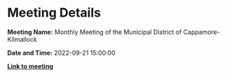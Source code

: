# Meeting Details

**Meeting Name:** Monthly Meeting of the Municipal District of Cappamore-Kilmallock

**Date and Time:** 2022-09-21 15:00:00

**<a href="https://www.limerick.ie/council/whats-on/monthly-meeting-municipal-district-cappamore-kilmallock-89" target="_blank">Link to meeting</a>**
